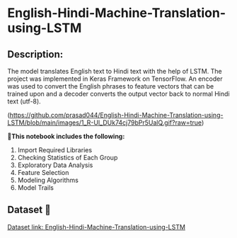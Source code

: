 # English-Hindi-Machine-Translation-using-LSTM

## Description:
The model translates English text to Hindi text with the help of LSTM. The project was implemented in Keras Framework on TensorFlow. An encoder was used to convert the English phrases to feature vectors that can be trained upon and a decoder converts the output vector back to normal Hindi text (utf-8).

(https://github.com/prasad044/English-Hindi-Machine-Translation-using-LSTM/blob/main/images/1_R-Ul_DUk74cj79bPr5UalQ.gif?raw=true)

**📱This notebook includes the following:**

1. Import Required Libraries
2. Checking Statistics of Each Group
3. Exploratory Data Analysis
4. Feature Selection
5. Modeling Algorithms
6. Model Trails

## Dataset 📔

[Dataset link: English-Hindi-Machine-Translation-using-LSTM](https://www.cfilt.iitb.ac.in/iitb_parallel/)

